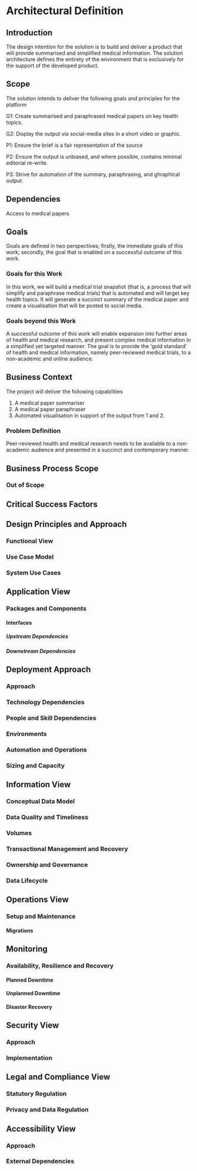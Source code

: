 # Architectural Definition

## Introduction

The design intention for the solution is to build and deliver a product that will provide summarised and simplified medical information. The solution architecture defines the entirety of the environment that is exclusively for the support of the developed product.  

## Scope

The solution intends to deliver the following goals and principles for the platform

G1: Create summarised and paraphrased medical papers on key health topics.

G2: Display the output via social-media sites in a short video or graphic.

P1: Ensure the brief is a fair representation of the source

P2: Ensure the output is unbiased, and where possible, contains minimal editorial re-write.

P3: Strive for automation of the summary, paraphrasing, and ghraphical output.

## Dependencies

Access to medical papers

## Goals

Goals are defined in two perspectives; firstly, the immediate goals of this work; secondly, the goal that is enabled on a successful outcome of this work.

### Goals for this Work

In this work, we will build a medical trial snapshot (that is, a process that will simplify and paraphrase medical trials) that is automated and will target key health topics.  It will generate a succinct summary of the medical paper and create a visualisation that will be posted to social media.

### Goals beyond this Work

A successful outcome of this work will enable expansion into further areas of health and medical research, and present complex medical information in a simplified yet targeted manner.  The goal is to provide the 'gold standard' of health and medical information, namely peer-reviewed medical trials, to a non-academic and online audience.

## Business Context

The project will deliver the following capabilities
1. A medical paper summariser
2. A medical paper paraphraser
3. Automated visualisation in support of the output from 1 and 2.

### Problem Definition

Peer-reviewed health and medical research needs to be available to a non-academic audience and presented in a succinct and contemporary manner.   

## Business Process Scope
### Out of Scope
## Critical Success Factors

## Design Principles and Approach
### Functional View
### Use Case Model
### System Use Cases

## Application View
### Packages and Components
#### Interfaces
##### Upstream Dependencies
##### Downstream Dependencies

## Deployment Approach
### Approach
### Technology Dependencies
### People and Skill Dependencies
### Environments
### Automation and Operations
### Sizing and Capacity

## Information View
### Conceptual Data Model
### Data Quality and Timeliness
### Volumes
### Transactional Management and Recovery
### Ownership and Governance
### Data Lifecycle

## Operations View
### Setup and Maintenance
#### Migrations

## Monitoring
### Availability, Resilience and Recovery
#### Planned Downtime
#### Unplanned Downtime
#### Disaster Recovery

## Security View
### Approach
### Implementation

## Legal and Compliance View
### Statutory Regulation
### Privacy and Data Regulation

## Accessibility View
### Approach
### External Dependencies

